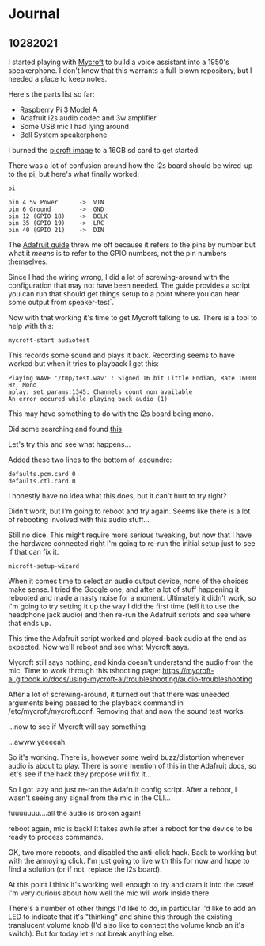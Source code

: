 # Journal

## 10282021

I started playing with [Mycroft](https://mycroft.ai/) to build a voice assistant into a 1950's speakerphone.  I don't know that this warrants a full-blown repository, but I needed a place to keep notes.

Here's the parts list so far:

* Raspberry Pi 3 Model A
* Adafruit i2s audio codec and 3w amplifier
* Some USB mic I had lying around
* Bell System speakerphone

I burned the [picroft image](https://mycroft-ai.gitbook.io/docs/using-mycroft-ai/get-mycroft/picroft) to a 16GB sd card to get started.

There was a lot of confusion around how the i2s board should be wired-up to the pi, but here's what finally worked:

```
pi

pin 4 5v Power      ->  VIN 
pin 6 Ground        ->  GND
pin 12 (GPIO 18)    ->  BCLK
pin 35 (GPIO 19)    ->  LRC
pin 40 (GPIO 21)    ->  DIN
```

The [Adafruit guide](https://learn.adafruit.com/adafruit-max98357-i2s-class-d-mono-amp/raspberry-pi-wiring) threw me off because it refers to the pins by number but what it *means* is to refer to the GPIO numbers, not the pin numbers themselves.

Since I had the wiring wrong, I did a lot of screwing-around with the configuration that may not have been needed.  The guide provides a script you can run that should get things setup to a point where you can hear some output from speaker-test`.

Now with that working it's time to get Mycroft talking to us.  There is a tool to help with this:

`mycroft-start audiotest`

This records some sound and plays it back.  Recording seems to have worked but when it tries to playback I get this:

```
Playing WAVE '/tmp/test.wav' : Signed 16 bit Little Endian, Rate 16000 Hz, Mono
aplay: set_params:1345: Channels count non available
An error occured while playing back audio (1)
```

This may have something to do with the i2s board being mono.

Did some searching and found [this](https://unix.stackexchange.com/questions/615584/alsa-aplay-mono-file-but-returns-channel-count-non-available)

Let's try this and see what happens...

Added these two lines to the bottom of .asoundrc:

```
defaults.pcm.card 0
defaults.ctl.card 0
```

I honestly have no idea what this does, but it can't hurt to try right?

Didn't work, but I'm going to reboot and try again.  Seems like there is a lot of rebooting involved with this audio stuff...

Still no dice.  This might require more serious tweaking, but now that I have the hardware connected right I'm going to re-run the initial setup just to see if that can fix it.

`microft-setup-wizard`

When it comes time to select an audio output device, none of the choices make sense.  I tried the Google one, and after a lot of stuff happening it rebooted and made a nasty noise for a moment.  Ultimately it didn't work, so I'm going to try setting it up the way I did the first time (tell it to use the headphone jack audio) and then re-run the Adafruit scripts and see where that ends up.

This time the Adafruit script worked and played-back audio at the end as expected.  Now we'll reboot and see what Mycroft says.

Mycroft still says nothing, and kinda doesn't understand the audio from the mic.  Time to work through this tshooting page:  https://mycroft-ai.gitbook.io/docs/using-mycroft-ai/troubleshooting/audio-troubleshooting

After a lot of screwing-around, it turned out that there was uneeded arguments being passed to the playback command in /etc/mycroft/mycroft.conf.  Removing that and now the sound test works.

...now to see if Mycroft will say something

...awww yeeeeah.

So it's working.  There is, however some weird buzz/distortion whenever audio is about to play.  There is some mention of this in the Adafruit docs, so let's see if the hack they propose will fix it...

So I got lazy and just re-ran the Adafruit config script.  After a reboot, I wasn't seeing any signal from the mic in the CLI...

fuuuuuuu....all the audio is broken again!

reboot again, mic is back!  It takes awhile after a reboot for the device to be ready to process commands.

OK, two more reboots, and disabled the anti-click hack.  Back to working but with the annoying click.  I'm just going to live with this for now and hope to find a solution (or if not, replace the i2s board).

At this point I think it's working well enough to try and cram it into the case!  I'm very curious about how well the mic will work inside there.

There's a number of other things I'd like to do, in particular I'd like to add an LED to indicate that it's "thinking" and shine this through the existing translucent volume knob (I'd also like to connect the volume knob an it's switch).  But for today let's not break anything else.



